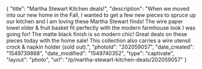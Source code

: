 {
    "title": "Martha Stewart Kitchen deals!",
    "description": "When we moved into our new home in the Fall, I wanted to get a few new pieces to spruce up our kitchen and I am loving these Martha Stewart finds! The wire paper towel older & fruit basket fit perfectly with the modern farmhouse look I was going for! The matte black finish is so modern chic! Great deals on these pieces today with the home sale! This collection also carries a wire utensil crock & napkin holder (sold out).",
    "photoId": "202059057",
    "date_created": "1549739868",
    "date_modified": "1549740352",
    "type": "captivate",
    "layout": "photo",
    "url": "\/p\/martha-stewart-kitchen-deals\/202059057"
}